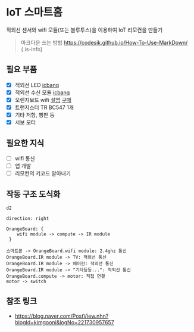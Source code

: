 # IoT 스마트홈 
적외선 센서와 wifi 모듈(또는 블루투스)을 이용하여 IoT 리모컨을 만들기

> 마크다운 쓰는 방법
> https://codesik.github.io/How-To-Use-MarkDown/
{.is-info}


## 필요 부품
- [x] 적외선 LED [icbanq](https://www.icbanq.com/P007628142)
- [x] 적외선 수신 모듈 [icbanq](https://www.icbanq.com/P009910109)
- [x] 오렌지보드 wifi [설명](https://www.kocoafab.cc/product/orangewifiplus) [구매](https://smartstore.naver.com/kocoafab/products/5878725897)
- [x] 트랜지스터 TR BC547 1개
- [x] 기타 저항, 빵판 등
- [x] 서보 모터 

## 필요한 지식
- [ ] wifi 통신
- [ ] 앱 개발
- [ ] 리모컨의 키코드 알아내기

## 작동 구조 도식화
```kroki
d2

direction: right

OrangeBoard: {
	wifi module -> compute -> IR module
 }

스마트폰 -> OrangeBoard.wifi module: 2.4ghz 통신
OrangeBoard.IR module -> TV: 적외선 통신
OrangeBoard.IR module -> 에어컨: 적외선 통신
OrangeBoard.IR module -> "기타등등...": 적외선 통신
OrangeBoard.compute -> motor: 직접 연결
motor -> switch
```

## 참조 링크
- https://blog.naver.com/PostView.nhn?blogId=kimgooni&logNo=221730957657



